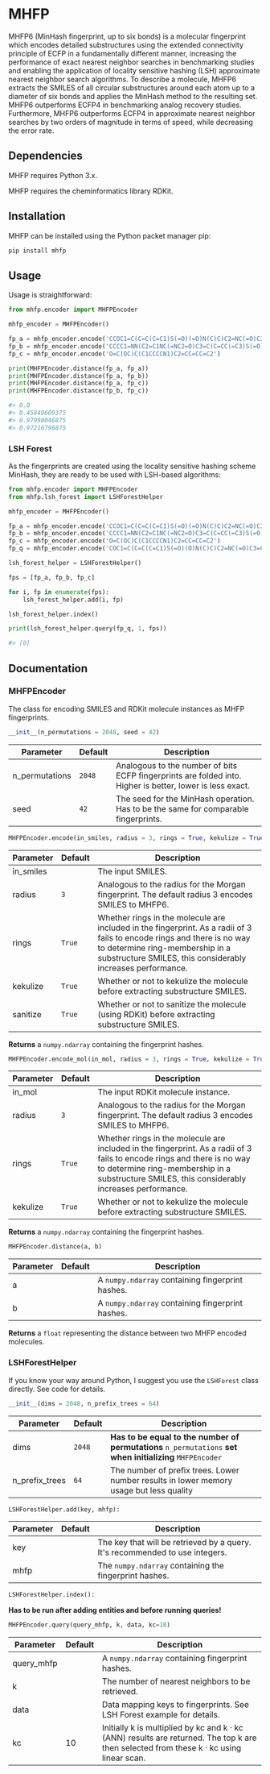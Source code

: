 # MHFP
MHFP6 (MinHash fingerprint, up to six bonds) is a molecular fingerprint which encodes detailed substructures using the extended connectivity principle of ECFP in a fundamentally different manner, increasing the performance of exact nearest neighbor searches in benchmarking studies and enabling the application of locality sensitive hashing (LSH) approximate nearest neighbor search algorithms. To describe a molecule, MHFP6 extracts the SMILES of all circular substructures around each atom up to a diameter of six bonds and applies the MinHash method to the resulting set. MHFP6 outperforms ECFP4 in benchmarking analog recovery studies. Furthermore, MHFP6 outperforms ECFP4 in approximate nearest neighbor searches by two orders of magnitude in terms of speed, while decreasing the error rate.

## Dependencies
MHFP requires Python 3.x.

MHFP requires the cheminformatics library RDKit.

## Installation
MHFP can be installed using the Python packet manager pip:
```bash
pip install mhfp
```

## Usage
Usage is straightforward:
```Python
from mhfp.encoder import MHFPEncoder

mhfp_encoder = MHFPEncoder()

fp_a = mhfp_encoder.encode('CCOC1=C(C=C(C=C1)S(=O)(=O)N(C)C)C2=NC(=O)C3=C(N2)C(=NN3C)C(C)(C)C')
fp_b = mhfp_encoder.encode('CCCC1=NN(C2=C1NC(=NC2=O)C3=C(C=CC(=C3)S(=O)(=O)N4CCN(CC4)C)OCC)C')
fp_c = mhfp_encoder.encode('O=C(OC)C(C1CCCCN1)C2=CC=CC=C2')

print(MHFPEncoder.distance(fp_a, fp_a))
print(MHFPEncoder.distance(fp_a, fp_b))
print(MHFPEncoder.distance(fp_a, fp_c))
print(MHFPEncoder.distance(fp_b, fp_c))

#> 0.0
#> 0.45849609375
#> 0.97998046875
#> 0.97216796875
```

### LSH Forest
As the fingerprints are created using the locality sensitive hashing scheme MinHash, they are ready to be used with LSH-based algorithms:
```Python
from mhfp.encoder import MHFPEncoder
from mhfp.lsh_forest import LSHForestHelper

mhfp_encoder = MHFPEncoder()

fp_a = mhfp_encoder.encode('CCOC1=C(C=C(C=C1)S(=O)(=O)N(C)C)C2=NC(=O)C3=C(N2)C(=NN3C)C(C)(C)C')
fp_b = mhfp_encoder.encode('CCCC1=NN(C2=C1NC(=NC2=O)C3=C(C=CC(=C3)S(=O)(=O)N4CCN(CC4)C)OCC)C')
fp_c = mhfp_encoder.encode('O=C(OC)C(C1CCCCN1)C2=CC=CC=C2')
fp_q = mhfp_encoder.encode('COC1=C(C=C(C=C1)S(=O)(O)N(C)C)C2=NC(=O)C3=C(N2)C(=NN3C)C(C)(C)C')

lsh_forest_helper = LSHForestHelper()

fps = [fp_a, fp_b, fp_c]

for i, fp in enumerate(fps):
    lsh_forest_helper.add(i, fp)

lsh_forest_helper.index()

print(lsh_forest_helper.query(fp_q, 1, fps))

#> [0]
```

## Documentation
### MHFPEncoder
The class for encoding SMILES and RDKit molecule instances as MHFP fingerprints.

```Python
__init__(n_permutations = 2048, seed = 42)
```
| Parameter | Default | Description |
|---|---|---|
| n_permutations | ```2048``` | Analogous to the number of bits ECFP fingerprints are folded into. Higher is better, lower is less exact. |
| seed | ```42``` | The seed for the MinHash operation. Has to be the same for comparable fingerprints. |

```Python
MHFPEncoder.encode(in_smiles, radius = 3, rings = True, kekulize = True, sanitize = True)
```
| Parameter | Default | Description |
|---|---|---|
| in_smiles | | The input SMILES. |
| radius | ```3``` | Analogous to the radius for the Morgan fingerprint. The default radius 3 encodes SMILES to MHFP6. |
| rings | ```True``` | Whether rings in the molecule are included in the fingerprint. As a radii of 3 fails to encode rings and there is no way to determine ring-membership in a substructure SMILES, this considerably increases performance. |
| kekulize | ```True```  | Whether or not to kekulize the molecule before extracting substructure SMILES. |
| sanitize | ```True```  | Whether or not to sanitize the molecule (using RDKit) before extracting substructure SMILES. |

**Returns** a `numpy.ndarray` containing the fingerprint hashes.


```Python
MHFPEncoder.encode_mol(in_mol, radius = 3, rings = True, kekulize = True)
```
| Parameter | Default | Description |
|---|---|---|
| in_mol | | The input RDKit molecule instance. |
| radius | ```3``` | Analogous to the radius for the Morgan fingerprint. The default radius 3 encodes SMILES to MHFP6. |
| rings | ```True``` | Whether rings in the molecule are included in the fingerprint. As a radii of 3 fails to encode rings and there is no way to determine ring-membership in a substructure SMILES, this considerably increases performance. |
| kekulize | ```True```  | Whether or not to kekulize the molecule before extracting substructure SMILES. |

**Returns** a `numpy.ndarray` containing the fingerprint hashes.

```Python
MHFPEncoder.distance(a, b)
```
| Parameter | Default | Description |
|---|---|---|
| a | | A `numpy.ndarray` containing fingerprint hashes. |
| b | | A `numpy.ndarray` containing fingerprint hashes. |

**Returns** a `float` representing the distance between two MHFP encoded molecules.

### LSHForestHelper
If you know your way around Python, I suggest you use the ```LSHForest``` class directly. See code for details.

```Python
__init__(dims = 2048, n_prefix_trees = 64)
```
| Parameter | Default | Description |
|---|---|---|
| dims | ```2048``` | **Has to be equal to the number of permutations** `n_permutations` **set when initializing** `MHFPEncoder` |
| n_prefix_trees | ```64``` | The number of prefix trees. Lower number results in lower memory usage but less quality |

```Python
LSHForestHelper.add(key, mhfp):
```
| Parameter | Default | Description |
|---|---|---|
| key | | The key that will be retrieved by a query. It's recommended to use integers. |
| mhfp | | The `numpy.ndarray` containing the fingerprint hashes. |

```Python
LSHForestHelper.index():
```
**Has to be run after adding entities and before running queries!**

```Python
MHFPEncoder.query(query_mhfp, k, data, kc=10)
```
| Parameter | Default | Description |
|---|---|---|
| query_mhfp | | A `numpy.ndarray` containing fingerprint hashes. |
| k | | The number of nearest neighbors to be retrieved. |
| data | | Data mapping keys to fingerprints. See LSH Forest example for details. |
| kc | 10 | Initially k is multiplied by kc and k &middot; kc (ANN) results are returned. The top k are then selected from these k &middot; kc using linear scan. |
